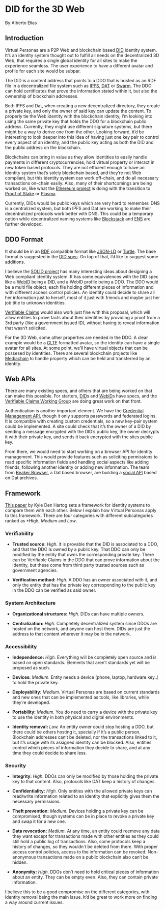 # DID for the 3D Web

By Alberto Elias

## Introduction

Virtual Personas are a P2P Web and blockchain based [DID](https://github.com/WebOfTrustInfo/rebooting-the-web-of-trust-fall2016/blob/master/final-documents/did-implementer-draft-10.pdf) identity system. It’s an identity system thought out to fulfill all needs on the decentralized 3D Web, that requires a single global identity for all sites to make the experience seamless. The user experience to have a different avatar and profile for each site would be subpar.

The DID is a content address that points to a DDO that is hosted as an RDF file in a decentralized file system such as [IPFS](https://ipfs.io), [DAT](https://datproject.org/) or [Swarm](https://github.com/ethersphere/swarm). The DDO can hold certificates that prove the information stated within it, but also the ownership of blockchain addresses.

Both IPFS and Dat, when creating a new decentralized directory, they create a private key, and only the owner of said key can update the content. To properly tie the Web identity with the blockchain identity, I’m looking into using the same private key that holds the DDO for a blockchain public address. Currently, they might use different signature systems, but there might be a way to derive one from the other. Looking forward, it’d be interesting to look deeper into this idea of having just one key pair to control every aspect of an identity, and the public key acting as both the DID and the public address on the blockchain.

Blockchains can bring in value as they allow identities to easily handle payments in different cryptocurrencies, hold virtual property or interact in new token based protocols. They are not efficient enough to have an identity system that’s solely blockchain based, and they’re not Web compliant, but this identity system can work off-chain, and do all necessary transactions on-chain easily. Also, many of their shortcomings are being worked on, like what the [Ethereum project](https://ethereum.org) is doing with the transition to [Proof of Stake](https://github.com/ethereum/casper) or [Plasma](http://plasma.io/).

Currently, DIDs would be public keys which are very hard to remember. DNS is a centralized system, but both IPFS and Dat are working to make their decentralized protocols work better with DNS. This could be a temporary option while decentralized naming systems like [Blockstack](https://blockstack.org) and [ENS](https://ens.domains/) are further developed.

## DDO Format

It should be in an [RDF](https://www.w3.org/RDF/) compatible format like [JSON-LD](https://www.w3.org/TR/json-ld) or [Turtle](https://www.w3.org/TR/turtle/). The base format is suggested in the [DID spec](https://github.com/WebOfTrustInfo/rebooting-the-web-of-trust-fall2016/blob/master/final-documents/did-implementer-draft-10.pdf). On top of that, I’d like to suggest some additions.

I believe the [SOLID project](https://solid.mit.edu/) has many interesting ideas about designing a Web compliant identity system. It has some equivalences with the DID spec like a [WebID](https://www.w3.org/2005/Incubator/webid/spec/) being a DID, and a WebID profile being a DDO. The DDO would be a multi file object, each file holding different pieces of information and with different access control policies. An identity could decide to share all her information just to herself, most of it just with friends and maybe just her job title to unknown identities.

[Verifiable Claims](https://www.w3.org/2017/vc/charter.html) would also work just fine with this proposal, which will allow entities to prove facts about their identities by providing a proof from a 3rd party (like a government issued ID), without having to reveal information that wasn’t solicited.

For the 3D Web, some other properties are needed in the DDO. A clear example would be a [GLTF](https://github.com/KhronosGroup/glTF) formatted avatar, so the identity can have a single avatar for all sites. At some point, we’ll have virtual objects that can be possesed by identities. There are several blockchain projects like [Mediachain](http://www.mediachain.io/) to handle property which can be held and transferred by an identity.

## Web APIs

There are many existing specs, and others that are being worked on that can make this possible. For starters, [DID](https://github.com/WebOfTrustInfo/rebooting-the-web-of-trust-fall2016/blob/master/final-documents/did-implementer-draft-10.pdf)s and [WebID](https://www.w3.org/2005/Incubator/webid/spec/)s have specs, and the [Verifiable Claims Working Group](https://www.w3.org/2017/vc/charter.html) are doing great work on that front.

Authentication is another important element. We have the [Credential Management API](https://w3c.github.io/webappsec-credential-management/), though it only supports passwords and federated logins. It is compatible with creating custom credentials, so a new key-pair system could be implemented. A site could check that it’s the owner of a DID by sending a message encrypted with the DID’s public key, the owner decrypts it with their private key, and sends it back encrypted with the sites public key.

From there, we would need to start working on a browser API for identity management. This would provide features such as soliciting permissions to read specific information fields and handling social aspects like adding friends, following another identity or adding new information. The team from [Beaker Browser](https://beakerbrowser.com), a Dat based browser, are building a [social API](https://github.com/beakerbrowser/beaker-profiles-api) based on Dat archives.

## Framework

[This paper](https://github.com/WebOfTrustInfo/rebooting-the-web-of-trust-fall2017/blob/master/topics-and-advance-readings/Framework-for-Comparison-of-Identity-Systems.md) by Kyle Den Hartog sets a framework for identity systems to compare them with each other. Below I explain how Virtual Personas apply to this framework. There are four categories with different subcategories ranked as *High, *Medium* and *Low*.  

### **Verifiability**

* **Trusted source:** *High*. It is provable that the DID is associated to a DDO, and that the DDO is owned by a public key. That DDO can only be modified by the entity that owns the corresponding private key. There can be Verifiable Claims in the DDO that can prove information about the identity, but these come from third party trusted sources such as government agencies.

* **Verification method:** *High*. A DDO has an owner associated with it, and only the entity that has the private key corresponding to the public key in the DDO can be verified as said owner.

### **System Architecture**

* **Organizational structures:** *High.* DIDs can have multiple owners.

* **Centralization:** *High.* Completely decentralized system since DDOs are hosted on the network, and anyone can host them. DIDs are just the address to that content wherever it may be in the network.

### Accessibility

* **Independence:** *High.* Everything will be completely open source and is based on open standards. Elements that aren’t standards yet will be proposed as such.

* **Devices:** *Medium.* Entity needs a device (phone, laptop, hardware key..) to hold the private key.

* **Deployability:** *Medium.* Virtual Personas are based on current standards and new ones that can be implemented as tools, like libraries, while they’re developed.

* **Portability:** *Medium.* You do need to carry a device with the private key to use the identity in both physical and digital environments.

* **Identity removal:** *Low.* An entity owner could stop hosting a DDO, but there could be others hosting it, specially if it’s a public person. Blockchain addresses can’t be deleted, nor the transactions linked to it, but it’s usage with its assigned identity can be blocked. Also, entities control which pieces of information they decide to share, and at any time they could decide to share less.

### Security

* **Integrity:** *High.* DDOs can only be modified by those holding the private key to that content. Also, protocols like DAT keep a history of changes.

* **Confidentiality:** *High.* Only entities with the allowed private keys can read/write information related to an identity that explicitly gives them the necessary permissions.

* **Theft prevention:** *Medium.* Devices holding a private key can be compromised, though systems can be in place to revoke a private key and swap it for a new one. 

* **Data revocation:** *Medium.* At any time, an entity could reemove any data they want except for transactions made with other entities as they could still hold a public log of transactions. Also, some protocols keep a history of changes, so they wouldn't be deleted from there. With proper access control policies, access to the information can be revoked. Non-anonymous transactions made on a public blockchain also can’t be hidden.

* **Anonymity:** *High.* DDOs don’t need to hold critical pieces of information about an entity. They can be empty even. Also, they can contain private information.

I believe this to be a good compromise on the different categories, with identity removal being the main issue. It’d be great to work more on finding a way around current issues.
